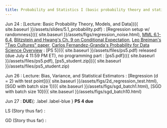 ```yaml
---
title: Probability and Statistics I (basic probability theory and statistical estimation)
---
```

Jun 24
: [Lecture: Basic Probability Theory, Models, and Data]({{ site.baseurl }}/assets/slides/5.1_probability.pdf)
    : [Regression setup w/ randomness]({{ site.baseurl }}/assets/figs/regression_noise.html), [MML 6.1-6.4](https://mml-book.github.io/book/mml-book.pdf), [Blitzstein and Hwang's Ch. 9 on Conditional Expectation](https://drive.google.com/file/d/1VmkAAGOYCTORq1wxSQqy255qLJjTNvBI/edit), [Leo Breiman's "Two Cultures" paper](https://www2.math.uu.se/~thulin/mm/breiman.pdf), [Carlos Fernandez-Granda's Probability for Data Science Overview](https://www.ps4ds.net/videos/probability.html)
: [PS 5]({{ site.baseurl }}/assets/files/ps5.pdf) released (due July 4 11:59 PM ET), no programming part
  : [ps5.pdf]({{ site.baseurl }}/assets/files/ps5.pdf), [ps5_student.zip]({{ site.baseurl }}/assets/files/ps5_student.zip)

Jun 26
: Lecture: Bias, Variance, and Statistical Estimators
    : [Regression (d = 2) with test point]({{ site.baseurl }}/assets/figs/2d_regression_test.html), [SGD with batch size 1]({{ site.baseurl }}/assets/figs/sgd_batch1.html), [SGD with batch size 10]({{ site.baseurl }}/assets/figs/sgd_batch10.html)

Jun 27
: **DUE**{: .label .label-blue } **PS 4 due**

LS (Story thus far)
:

GD (Story thus far)
:
